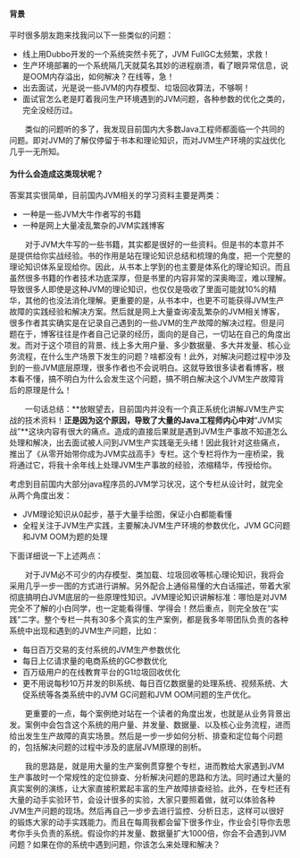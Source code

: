 #### 背景
平时很多朋友跑来找我问以下一些类似的问题：
* 线上用Dubbo开发的一个系统突然卡死了，JVM FullGC太频繁，求救！
* 生产环境部署的一个系统隔几天就莫名其妙的进程崩溃，看了眼异常信息，说是OOM内存溢出，如何解决？在线等，急！
* 出去面试，光是说一些JVM的内存模型、垃圾回收算法，不够啊！
* 面试官怎么老是盯着我问生产环境遇到的JVM问题，各种参数的优化之类的，完全没经历过。
  
  
&emsp;&emsp;类似的问题听的多了，我发现目前国内大多数Java工程师都面临一个共同的问题。即对JVM的了解仅停留于书本和理论知识，而对JVM生产环境的实战优化几乎一无所知。


#### 为什么会造成这类现状呢？
答案其实很简单，目前国内JVM相关的学习资料主要是两类：
* 一种是一些JVM大牛作者写的书籍
* 一种是网上大量凌乱繁杂的JVM实践博客


&emsp;&emsp;对于JVM大牛写的一些书籍，其实都是很好的一些资料。但是书的本意并不是提供给你实战经验。书的作用是站在理论知识总结和梳理的角度，把一个完整的理论知识体系呈现给你。因此，从书本上学到的也主要是体系化的理论知识。而且虽然很多书籍的作者技术功底深厚，但是书里的内容非常的深奥晦涩，难以理解。导致很多人即使是这种JVM的理论知识，也仅仅是吸收了里面可能就10%的精华，其他的也没法消化理解。更重要的是，从书本中，也更不可能获得JVM生产故障的实践经验和解决方案。然后就是网上大量查询凌乱繁杂的JVM相关博客，很多作者其实确实是在记录自己遇到的一些JVM的生产故障的解决过程。但是问题在于，博客往往是作者自己记录的经历，面向的是自己，一切站在自己的角度出发。而对于这个项目的背景、线上多大用户量、多少数据量、多大并发量、核心业务流程，在什么生产场景下发生的问题？啥都没有！此外，对解决问题过程中涉及到的一些JVM底层原理，很多作者也不会说明白。这就导致很多读者看博客，根本看不懂，搞不明白为什么会发生这个问题，搞不明白解决这个JVM生产故障背后的原理是什么！


&emsp;&emsp;一句话总结：**放眼望去，目前国内并没有一个真正系统化讲解JVM生产实战的技术资料！**正是因为这个原因，导致了大量的Java工程师内心中对**“JVM实战”**这块内容有很大的痛点。造成的直接后果就是遇到JVM生产事故不知道怎么处理和解决，出去面试被人问到JVM生产实践毫无头绪！因此我针对这些痛点，推出了《从零开始带你成为JVM实战高手》专栏。这个专栏将作为一座桥梁，我将通过它，将我十余年线上处理JVM生产事故的经验，浓缩精华，传授给你。


考虑到目前国内大部分java程序员的JVM学习状况，这个专栏从设计时，就完全从两个角度出发：
* JVM理论知识从0起步，基于大量手绘图，保证小白都能看懂
* 全程关注于JVM生产实践，主要解决JVM生产环境的参数优化，JVM GC问题和JVM OOM为题的处理


下面详细说一下上述两点：


&emsp;&emsp;对于JVM必不可少的内存模型、类加载、垃圾回收等核心理论知识，我将会采用几乎一步一图的方式进行讲解。另外配合上通俗易懂的大白话描述，带着大家彻底搞明白JVM底层的一些原理性知识。JVM理论知识讲解标准：哪怕是对JVM完全不了解的小白同学，也一定能看得懂、学得会！然后重点，则完全放在“实践”二字。整个专栏一共有30多个真实的生产案例，都是我多年带团队负责的各种系统中出现和遇到的JVM生产问题，比如：
* 每日百万交易的支付系统的JVM生产参数优化
* 每日上亿请求量的电商系统的GC参数优化
* 百万级用户的在线教育平台的G1垃圾回收优化
* 更不用说每秒10万并发的BI系统、每日百亿数据量的处理系统、视频系统、大促系统等各类系统中的JVM GC问题和JVM OOM问题的生产优化。


&emsp;&emsp;更重要的一点，每个案例绝对站在一个读者的角度出发，也就是从业务背景出发。案例中会包含这个系统的用户量、并发量、数据量、以及核心业务流程，进而给出发生生产故障的真实场景。然后是一步一步如何分析、排查和定位每个问题的，包括解决问题的过程中涉及的底层JVM原理的剖析。


&emsp;&emsp;我的思路是，就是用大量的生产案例贯穿整个专栏，进而教给大家遇到JVM生产事故时一个常规性的定位排查、分析解决问题的思路和方法。同时通过大量的真实案例的演练，让大家直接积累起丰富的生产故障排查经验。此外，在专栏还有大量的动手实验环节，会设计很多的实验，大家只要照着做，就可以体验各种JVM生产问题的现场。然后再自己一步步去进行监控、分析日志，这样可以很好的锻炼大家的动手实践能力。而且在每周我都会留下很多作业，作业会引导你去思考你手头负责的系统。假设你的并发量、数据量扩大1000倍，你会不会遇到JVM问题？如果在你的系统中遇到问题，你该怎么来处理和解决？


